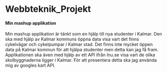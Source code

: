 # Webbteknik_Projekt
#### Min mashup applikation

Min mashup applikation är tänkt som en hjälp till nya studenter i Kalmar. Den ska med hjälp av Kalmar kommuns öppna data visa vart det finns cykelvägar och cykelpumpar i Kalmar stad. Det finns inte mycket öppen data på Kalmar kommun för att hjälpa studenter men detta kan jag få fram. Applikationen ska även med hjälp av ett API ifrån lnu.se visa vart de olika skolbyggnaderna ligger i Kalmar. För att presentera detta ska jag använda mig av googles kart API.    
